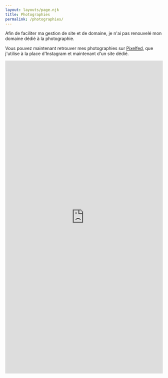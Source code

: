 ```yaml
---
layout: layouts/page.njk
title: Photographies
permalink: /photographies/
---
```

Afin de faciliter ma gestion de site et de domaine, je n'ai pas renouvelé mon domaine dédié à la photographie.

Vous pouvez maintenant retrouver mes photographies sur [Pixelfed](https://pixelfed.social/nbirckel/), que j'utilise à la place d'Instagram et maintenant d'un site dédié.

<iframe title="Pixelfed Profile Embed" src="https://pixelfed.social/nbirckel/embed" class="pixelfed__embed" style="max-width: 100%; border: 0" width="100%" height="1000px" allowfullscreen="allowfullscreen"></iframe><script async defer src="https://pixelfed.social/embed.js"></script>
